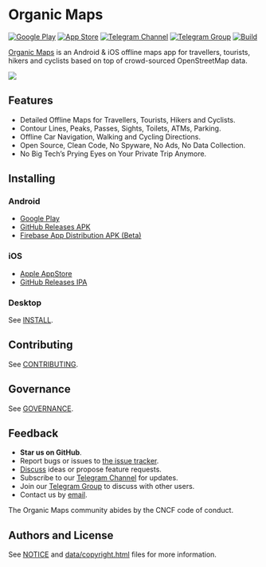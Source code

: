 # Organic Maps

[![Google Play][google-play-badge]][google-play-url]
[![App Store][apple-appstore-badge]][apple-appstore-url]
[![Telegram Channel][telegram-channel-badge]][telegram-channel-url]
[![Telegram Group][telegram-group-badge]][telegram-group-url]
[![Build][build-badge]][build-url]

[Organic Maps](https://organicmaps.app) is an Android & iOS offline maps app
for travellers, tourists, hikers and cyclists based on top of crowd-sourced
OpenStreetMap data.

![](docs/screenshots.jpg)

## Features

- Detailed Offline Maps for Travellers, Tourists, Hikers and Cyclists.
- Contour Lines, Peaks, Passes, Sights, Toilets, ATMs, Parking.
- Offline Car Navigation, Walking and Cycling Directions.
- Open Source, Clean Code, No Spyware, No Ads, No Data Collection.
- No Big Tech’s Prying Eyes on Your Private Trip Anymore.

## Installing

### Android

- [Google Play][google-play-url]
- [GitHub Releases APK][github-releases-url]
- [Firebase App Distribution APK (Beta)][firebase-appdistribution-url]

### iOS

- [Apple AppStore][apple-appstore-url]
- [GitHub Releases IPA][github-releases-url]

### Desktop

See [INSTALL](docs/INSTALL.md).

## Contributing

See [CONTRIBUTING](docs/CONTRIBUTING.md).

## Governance

See [GOVERNANCE](docs/GOVERNANCE.md).

## Feedback

- **Star us on GitHub**.
- Report bugs or issues to [the issue tracker](https://github.com/organicmaps/organicmaps/issues).
- [Discuss](https://github.com/organicmaps/organicmaps/discussions/categories/ideas) ideas or propose feature requests.
- Subscribe to our [Telegram Channel](https://t.me/OrganicMapsApp) for updates.
- Join our [Telegram Group](https://t.me/OrganicMaps) to discuss with other users.
- Contact us by [email](hello@organicmaps.app).

The Organic Maps community abides by the CNCF code of conduct.

## Authors and License

See [NOTICE](https://github.com/organicmaps/organicmaps/blob/master/NOTICE)
and [data/copyright.html](http://htmlpreview.github.io/?https://github.com/organicmaps/organicmaps/blob/master/data/copyright.html) files for more information.

[google-play-badge]: https://img.shields.io/badge/Google-Play-green.svg?style=flat
[google-play-url]: https://play.google.com/store/apps/details?id=app.omaps
[firebase-appdistribution-url]: https://appdistribution.firebase.google.com/pub/i/4fa64e2439ca20ff
[github-releases-url]: https://github.com/organicmaps/organicmaps/releases
[apple-appstore-badge]: https://img.shields.io/badge/Apple-AppStore-white.svg?style=flat
[apple-appstore-url]: https://testflight.apple.com/join/lrKCl08I
[slack-badge]: https://img.shields.io/badge/Slack-Community-yellow.svg?style=flat
[slack-url]: https://slack.omaps.app/
[telegram-channel-badge]: https://img.shields.io/badge/Telegram-Channel-blue.svg?style=flat
[telegram-channel-url]: https://t.me/OrganicMapsApp
[telegram-group-badge]: https://img.shields.io/badge/Telegram-Group-lightgrey.svg?style=flat
[telegram-group-url]: https://t.me/OrganicMaps
[build-badge]: https://github.com/organicmaps/organicmaps/workflows/Check/badge.svg?branch=master
[build-url]: https://github.com/organicmaps/organicmaps/actions
